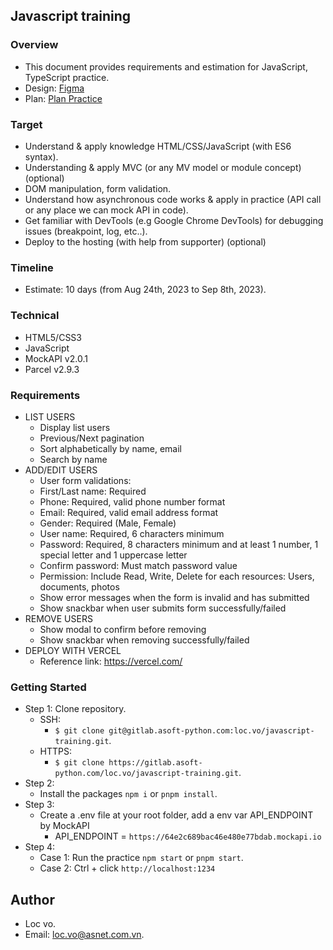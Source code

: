 ## Javascript training

### Overview

- This document provides requirements and estimation for JavaScript, TypeScript practice.
- Design: [Figma](<https://www.figma.com/file/hArsyvx1eOGsDcQyfbO1Xq/User-Management-CMS-(Community)?node-id=212%3A698&mode=dev>)
- Plan: [Plan Practice](https://docs.google.com/document/d/14kzcSwZdbs5HEXRxqZLw0jmi6H5iVzFuMuBvbPLSBCU/edit)

### Target

- Understand & apply knowledge HTML/CSS/JavaScript (with ES6 syntax).
- Understanding & apply MVC (or any MV model or module concept) (optional)
- DOM manipulation, form validation.
- Understand how asynchronous code works & apply in practice (API call or any place we can mock API in code).
- Get familiar with DevTools (e.g Google Chrome DevTools) for debugging issues (breakpoint, log, etc..).
- Deploy to the hosting (with help from supporter) (optional)

### Timeline

- Estimate: 10 days (from Aug 24th, 2023 to Sep 8th, 2023).

### Technical

- HTML5/CSS3
- JavaScript
- MockAPI v2.0.1
- Parcel v2.9.3

### Requirements

- LIST USERS
  - Display list users
  - Previous/Next pagination
  - Sort alphabetically by name, email
  - Search by name
- ADD/EDIT USERS
  - User form validations:
  - First/Last name: Required
  - Phone: Required, valid phone number format
  - Email: Required, valid email address format
  - Gender: Required (Male, Female)
  - User name: Required, 6 characters minimum
  - Password: Required, 8 characters minimum and at least 1 number, 1 special letter and 1 uppercase letter
  - Confirm password: Must match password value
  - Permission: Include Read, Write, Delete for each resources: Users, documents, photos
  - Show error messages when the form is invalid and has submitted
  - Show snackbar when user submits form successfully/failed
- REMOVE USERS
  - Show modal to confirm before removing
  - Show snackbar when removing successfully/failed
- DEPLOY WITH VERCEL
  - Reference link: https://vercel.com/

### Getting Started

- Step 1: Clone repository.
  - SSH:
    - `$ git clone git@gitlab.asoft-python.com:loc.vo/javascript-training.git`.
  - HTTPS:
    - `$ git clone https://gitlab.asoft-python.com/loc.vo/javascript-training.git`.
- Step 2:
  - Install the packages `npm i` or `pnpm install`.
- Step 3:
  - Create a .env file at your root folder, add a env var API_ENDPOINT by MockAPI
    - API_ENDPOINT = `https://64e2c689bac46e480e77bdab.mockapi.io`
- Step 4:
  - Case 1: Run the practice `npm start` or `pnpm start`.
  - Case 2: Ctrl + click `http://localhost:1234`

## Author

- Loc vo.
- Email: [loc.vo@asnet.com.vn](loc.vo@asnet.com.vn).
